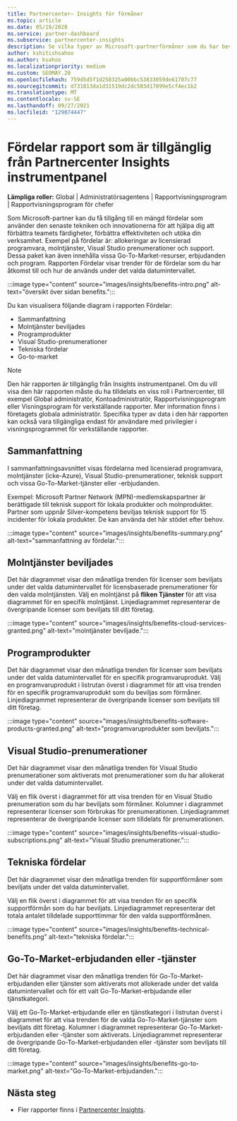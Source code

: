 ```yaml
---
title: Partnercenter– Insights för förmåner
ms.topic: article
ms.date: 05/19/2020
ms.service: partner-dashboard
ms.subservice: partnercenter-insights
description: Se vilka typer av Microsoft-partnerförmåner som du har beviljats för att hjälpa till att utöka din verksamhet, förbättra effektiviteten och förbättra teamets färdigheter.
author: kshitishsahoo
ms.author: ksahoo
ms.localizationpriority: medium
ms.custom: SEOMAY.20
ms.openlocfilehash: 759d5d5f1d258325a00bbc53833059de61707c77
ms.sourcegitcommit: d731813da1d31519dc2dc583d17899e5cf4ec1b2
ms.translationtype: MT
ms.contentlocale: sv-SE
ms.lasthandoff: 09/27/2021
ms.locfileid: "129074447"
---
```

# <a name="benefits-report-available-from-the-partner-center-insights-dashboard"></a>Fördelar rapport som är tillgänglig från Partnercenter Insights instrumentpanel

**Lämpliga roller:** Global | Administratörsagentens | Rapportvisningsprogram | Rapportvisningsprogram för chefer

Som Microsoft-partner kan du få tillgång till en mängd fördelar som använder den senaste tekniken och innovationerna för att hjälpa dig att förbättra teamets färdigheter, förbättra effektiviteten och utöka din verksamhet. Exempel på fördelar är: allokeringar av licensierad programvara, molntjänster, Visual Studio prenumerationer och support. Dessa paket kan även innehålla vissa Go-To-Market-resurser, erbjudanden och program. Rapporten Fördelar visar trender för de fördelar som du har åtkomst till och hur de används under det valda datumintervallet.

:::image type="content" source="images/insights/benefits-intro.png" alt-text="översikt över sidan benefits.":::

Du kan visualisera följande diagram i rapporten Fördelar:

- Sammanfattning
- Molntjänster beviljades
- Programprodukter
- Visual Studio-prenumerationer
- Tekniska fördelar
- Go-to-market

 > [!NOTE]
 > Den här rapporten är tillgänglig från Insights instrumentpanel. Om du vill visa den här rapporten måste du ha tilldelats en viss roll i Partnercenter, till exempel Global administratör, Kontoadministratör, Rapportvisningsprogram eller Visningsprogram för verkställande rapporter. Mer information finns i företagets globala administratör. Specifika typer av data i den här rapporten kan också vara tillgängliga endast för användare med privilegier i visningsprogrammet för verkställande rapporter.

## <a name="summary"></a>Sammanfattning

I sammanfattningsavsnittet visas fördelarna med licensierad programvara, molntjänster (icke-Azure), Visual Studio-prenumerationer, teknisk support och vissa Go-To-Market-tjänster eller -erbjudanden.

Exempel: Microsoft Partner Network (MPN)-medlemskapspartner är berättigade till teknisk support för lokala produkter och molnprodukter. Partner som uppnår Silver-kompetens beviljas teknisk support för 15 incidenter för lokala produkter. De kan använda det här stödet efter behov. 

:::image type="content" source="images/insights/benefits-summary.png" alt-text="sammanfattning av fördelar.":::

## <a name="cloud-services-granted"></a>Molntjänster beviljades

Det här diagrammet visar den månatliga trenden för licenser som beviljats under det valda datumintervallet för licensbaserade prenumerationer för den valda molntjänsten.
Välj en molntjänst på **fliken Tjänster** för att visa diagrammet för en specifik molntjänst. Linjediagrammet representerar de övergripande licenser som beviljats till ditt företag.

:::image type="content" source="images/insights/benefits-cloud-services-granted.png" alt-text="molntjänster beviljade.":::

## <a name="software-products"></a>Programprodukter

Det här diagrammet visar den månatliga trenden för licenser som beviljats under det valda datumintervallet för en specifik programvaruprodukt. Välj en programvaruprodukt i listrutan överst i diagrammet för att visa trenden för en specifik programvaruprodukt som du beviljas som förmåner. Linjediagrammet representerar de övergripande licenser som beviljats till ditt företag.

:::image type="content" source="images/insights/benefits-software-products-granted.png" alt-text="programvaruprodukter som beviljats.":::

## <a name="visual-studio-subscriptions"></a>Visual Studio-prenumerationer

Det här diagrammet visar den månatliga trenden för Visual Studio prenumerationer som aktiverats mot prenumerationer som du har allokerat under det valda datumintervallet.

Välj en flik överst i diagrammet för att visa trenden för en Visual Studio prenumeration som du har beviljats som förmåner. Kolumner i diagrammet representerar licenser som förbrukas för prenumerationen. Linjediagrammet representerar de övergripande licenser som tilldelats för prenumerationen.

:::image type="content" source="images/insights/benefits-visual-studio-subscriptions.png" alt-text="Visual Studio prenumerationer.":::

## <a name="technical-benefits"></a>Tekniska fördelar

Det här diagrammet visar den månatliga trenden för supportförmåner som beviljats under det valda datumintervallet.

Välj en flik överst i diagrammet för att visa trenden för en specifik supportförmån som du har beviljats. Linjediagrammet representerar det totala antalet tilldelade supporttimmar för den valda supportförmånen.

:::image type="content" source="images/insights/benefits-technical-benefits.png" alt-text="tekniska fördelar.":::

## <a name="go-to-market-offers-or-services"></a>Go-To-Market-erbjudanden eller -tjänster

Det här diagrammet visar den månatliga trenden för Go-To-Market-erbjudanden eller tjänster som aktiverats mot allokerade under det valda datumintervallet och för ett valt Go-To-Market-erbjudande eller tjänstkategori.

Välj ett Go-To-Market-erbjudande eller en tjänstkategori i listrutan överst i diagrammet för att visa trenden för de valda Go-To-Market-tjänster som beviljats ditt företag. Kolumner i diagrammet representerar Go-To-Market-erbjudanden eller -tjänster som aktiverats. Linjediagrammet representerar de övergripande Go-To-Market-erbjudanden eller -tjänster som beviljats till ditt företag.

:::image type="content" source="images/insights/benefits-go-to-market.png" alt-text="Go-To-Market-erbjudanden.":::

## <a name="next-steps"></a>Nästa steg

- Fler rapporter finns i [Partnercenter Insights](partner-center-insights.md).
